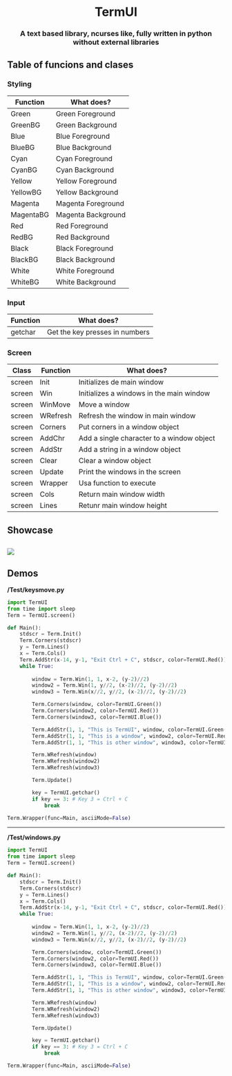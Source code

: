 <h1 align="center">TermUI</h1>
<h3 align="center">
A text based library, ncurses like, fully written in python without external libraries</h3>

## Table of funcions and clases
### Styling
| Function | What does?        |
| ---      | ---               | 
| Green    | Green Foreground  |
| GreenBG  | Green Background  |
| Blue     | Blue Foreground   |
| BlueBG   | Blue Background   |
| Cyan     | Cyan Foreground   |
| CyanBG   | Cyan Background   |
| Yellow   | Yellow Foreground |
| YellowBG | Yellow Background |
| Magenta  | Magenta Foreground|
| MagentaBG| Magenta Background|
| Red      | Red Foreground    |
| RedBG    | Red Background    |
| Black    | Black Foreground  |
| BlackBG  | Black Background  |
| White    | White Foreground  |
| WhiteBG  | White Background  |
### Input
| Function | What does?                    |
| ---      | ---                           | 
| getchar  | Get the key presses in numbers|
### Screen
| Class  | Function | What does?                               |
| ---    | ---      | ---                                      |
| screen | Init     | Initializes de main window               |
| screen | Win      | Initializes a windows in the main window |
| screen | WinMove  | Move a window                            |
| screen | WRefresh | Refresh the window in main window        |
| screen | Corners  | Put corners in a window object           |
| screen | AddChr   | Add a single character to a window object|
| screen | AddStr   | Add a string in a window object          |
| screen | Clear    | Clear a window object                    |
| screen | Update   | Print the windows in the screen          |
| screen | Wrapper  | Usa function to execute                  |
| screen | Cols     | Return main window width                 |
| screen | Lines    | Retunr main window height                |  

## Showcase
![](https://github.com/LBY-L/TermUI/blob/main/showcase.gif)
---

## Demos 

**/Test/keysmove.py**
```python
import TermUI
from time import sleep
Term = TermUI.screen()

def Main():
    stdscr = Term.Init()
    Term.Corners(stdscr)
    y = Term.Lines()
    x = Term.Cols()
    Term.AddStr(x-14, y-1, "Exit Ctrl + C", stdscr, color=TermUI.Red())
    while True:
        
        window = Term.Win(1, 1, x-2, (y-2)//2)
        window2 = Term.Win(1, y//2, (x-2)//2, (y-2)//2)
        window3 = Term.Win(x//2, y//2, (x-2)//2, (y-2)//2)

        Term.Corners(window, color=TermUI.Green())
        Term.Corners(window2, color=TermUI.Red())
        Term.Corners(window3, color=TermUI.Blue())

        Term.AddStr(1, 1, "This is TermUI", window, color=TermUI.Green())
        Term.AddStr(1, 1, "This is a window", window2, color=TermUI.Red())
        Term.AddStr(1, 1, "This is other window", window3, color=TermUI.Blue())

        Term.WRefresh(window)
        Term.WRefresh(window2)
        Term.WRefresh(window3)

        Term.Update()

        key = TermUI.getchar()
        if key == 3: # Key 3 = Ctrl + C
            break

Term.Wrapper(func=Main, asciiMode=False)
```
---

**/Test/windows.py**
```python
import TermUI
from time import sleep
Term = TermUI.screen()

def Main():
    stdscr = Term.Init()
    Term.Corners(stdscr)
    y = Term.Lines()
    x = Term.Cols()
    Term.AddStr(x-14, y-1, "Exit Ctrl + C", stdscr, color=TermUI.Red())
    while True:
        
        window = Term.Win(1, 1, x-2, (y-2)//2)
        window2 = Term.Win(1, y//2, (x-2)//2, (y-2)//2)
        window3 = Term.Win(x//2, y//2, (x-2)//2, (y-2)//2)

        Term.Corners(window, color=TermUI.Green())
        Term.Corners(window2, color=TermUI.Red())
        Term.Corners(window3, color=TermUI.Blue())

        Term.AddStr(1, 1, "This is TermUI", window, color=TermUI.Green())
        Term.AddStr(1, 1, "This is a window", window2, color=TermUI.Red())
        Term.AddStr(1, 1, "This is other window", window3, color=TermUI.Blue())

        Term.WRefresh(window)
        Term.WRefresh(window2)
        Term.WRefresh(window3)

        Term.Update()

        key = TermUI.getchar()
        if key == 3: # Key 3 = Ctrl + C
            break

Term.Wrapper(func=Main, asciiMode=False)
```
